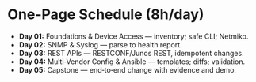 # One-Page Schedule (8h/day)

- **Day 01:** Foundations & Device Access — inventory; safe CLI; Netmiko.
- **Day 02:** SNMP & Syslog — parse to health report.
- **Day 03:** REST APIs — RESTCONF/Junos REST, idempotent changes.
- **Day 04:** Multi‑Vendor Config & Ansible — templates; diffs; validation.
- **Day 05:** Capstone — end‑to‑end change with evidence and demo.
